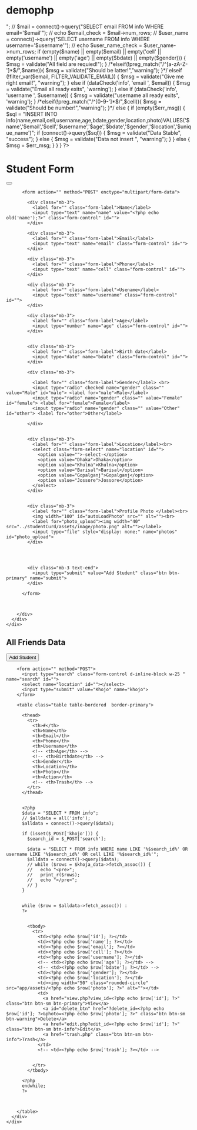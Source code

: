 # demophp

<?php
include_once './app/db.php';
include_once './app/function.php';
?>

<!-- <?php
if (isset($_POST['khojo'])) {
  $search_id = $_POST['search'];

  $khoja = "SELECT * FROM info WHERE name LIKE '%$search_id%'";
  $khoja_data = connect()->query($khoja);
  while ($rows = $khoja_data->fetch_assoc()) {
    echo "<pre>";
    print_r($rows);
    echo "</pre>";
  }
}

?> -->

<?php
if (isset($_GET['delete_id'])) {
  $delete_id = $_GET['delete_id'];
  $photo_id = $_GET['photo'];
  echo $delete_id;

  // unlink('app/assets/'.$photo_id);

  delete("info", $delete_id);
  header("location:index.php");
}

?>


<?php

if (isset($_POST['submit'])) {

  echo  $name = $_POST['name'];
  echo  $email = $_POST['email'];
  echo  $cell = $_POST['cell'];
  echo  $username = $_POST['username'];
  echo  $age = $_POST['age'];
  echo  $bdate = $_POST['bdate'];
  echo  $gender = $_POST['gender'];
  echo  $location = $_POST['location'];

  //upload file 
  $data  =  move($_FILES['photos'], 'app/assets/');
  $unique_name = $data['unique_name'];
  $err_msg = $data['err_msg'];
  echo "<br>";

  // $mail = connect()->query("SELECT email FROM info WHERE email='$email'");

  // echo $email_check = $mail->num_rows;


  // $user_name = connect()->query("SELECT username FROM info WHERE username='$username'");

  // echo $user_name_check = $user_name->num_rows;





  if (empty($name) || empty($email) || empty('cell' || empty('username') || empty('age') || empty($bdate) || empty($gender))) {
    $msg = validate("All field are requied!");
  }

  /*elseif(!preg_match("/^[a-zA-Z-']*$/",$name)){
 $msg = validate("Should be latter!","warning");
}*/ elseif (!filter_var($email, FILTER_VALIDATE_EMAIL)) {
    $msg = validate("Give me right email!", "warning");
  } else if (dataCheck('info', 'email ', $email)) {
    $msg = validate("Email all ready exits", 'warning');
  } else if (dataCheck('info', 'username ', $username)) {
    $msg = validate("username all ready exits", 'warning');
  }

  /*elseif(!preg_match("/^[0-9-']*$/",$cell)){
   $msg = validate("Should be number!","warning");
  }*/ else {


    if (empty($err_msg)) {
      $sql = "INSERT INTO info(name,email,cell,username,age,bdate,gender,location,photo)VALUES('$name','$email','$cell','$username','$age','$bdate','$gender','$location','$unique_name')";

      if (connect()->query($sql)) {
        $msg = validate("Data Stable", "success");
      } else {
        $msg = validate("Data not insert ", "warning");
      }
    } else {
      $msg = $err_msg;
    }
  }
}

?>






<!doctype html>
<html lang="en">

<head>
  <meta charset="utf-8">
  <meta name="viewport" content="width=device-width, initial-scale=1">
  <title>Bootstrap demo</title>
  <link href="https://cdn.jsdelivr.net/npm/bootstrap@5.2.3/dist/css/bootstrap.min.css" rel="stylesheet" integrity="sha384-rbsA2VBKQhggwzxH7pPCaAqO46MgnOM80zW1RWuH61DGLwZJEdK2Kadq2F9CUG65" crossorigin="anonymous">
</head>

<body>


  <!-- Button trigger modal -->


  <!-- Modal -->
  <div class="modal fade" id="exampleModal" tabindex="-1" aria-labelledby="exampleModalLabel" aria-hidden="true">
    <div class="modal-dialog">
      <div class="modal-content">
        <div class="modal-header">
          <h1 class="modal-title fs-5" id="exampleModalLabel">Student Form</h1>
          <button type="button" class="btn-close" data-bs-dismiss="modal" aria-label="Close"></button>
        </div>
        <div class="modal-body">



          <form action="" method="POST" enctype="multipart/form-data">

            <div class="mb-3">
              <label for="" class="form-label">Name</label>
              <input type="text" name="name" value="<?php echo old('name');?>" class="form-control" id="">
            </div>

            <div class="mb-3">
              <label for="" class="form-label">Email</label>
              <input type="text" name="email" class="form-control" id="">
            </div>

            <div class="mb-3">
              <label for="" class="form-label">Phone</label>
              <input type="text" name="cell" class="form-control" id="">
            </div>

            <div class="mb-3">
              <label for="" class="form-label">Usename</label>
              <input type="text" name="username" class="form-control" id="">
            </div>

            <div class="mb-3">
              <label for="" class="form-label">Age</label>
              <input type="number" name="age" class="form-control" id="">
            </div>


            <div class="mb-3">
              <label for="" class="form-label">Birth date</label>
              <input type="date" name="bdate" class="form-control" id="">
            </div>

            <div class="mb-3">

              <label for="" class="form-label">Gender</label> <br>
              <input type="radio" checked name="gender" class="" value="Male" id="male"> <label for="male">Male</label>
              <input type="radio" name="gender" class="" value="Female" id="female"> <label for="female">Female</label>
              <input type="radio" name="gender" class="" value="Other" id="other"> <label for="other">Other</label>

            </div>


            <div class="mb-3">
              <label for="" class="form-label">Location</label><br>
              <select class="form-select" name="location" id="">
                <option value="">-select-</option>
                <option value="Dhaka">Dhaka</option>
                <option value="Khulna">Khulna</option>
                <option value="Barisal">Barisal</option>
                <option value="Gopalganj">Gopalganj</option>
                <option value="Jossore">Jossore</option>
              </select>
            </div>


            <div class="mb-3">
              <label for="" class="form-label">Profile Photo </label><br>
              <img width="100" id="autoLoadPhoto" src="" alt=""><br>
              <label for="photo_upload"><img width="40" src="../studentCurd/assets/image/photo.png" alt=""></label>
              <input type="file" style="display: none;" name="photos" id="photo_upload">
            </div>




            <div class="mb-3 text-end">
              <input type="submit" value="Add Student" class="btn btn-primary" name="submit">
            </div>

          </form>



        </div>
      </div>
    </div>
  </div>





  <div class="wrapp">
    <div class="card shadow">
      <div class="card-body">
        <h2>All Friends Data</h2>
        <?php
        if (isset($msg)) {
          echo $msg;
        }
        ?>
        <button type="button" class="btn btn-primary" data-bs-toggle="modal" data-bs-target="#exampleModal">
          Add Student
        </button>

        <form action="" method="POST">
          <input type="search" class="form-control d-inline-block w-25 " name="search" id="">
          <select name="location" id=""></select>
          <input type="submit" value="Khojo" name="khojo">
        </form>

        <table class="table table-bordered  border-primary">

          <thead>
            <tr>
              <th>#</th>
              <th>Name</th>
              <th>Email</th>
              <th>Phone</th>
              <th>Username</th>
              <!-- <th>Age</th> -->
              <!-- <th>Birthdate</th> -->
              <th>Gender</th>
              <th>Location</th>
              <th>Photo</th>
              <th>Action</th>
              <!-- <th>Trash</th> -->
            </tr>
          </thead>


          <?php
          $data = "SELECT * FROM info";
          // $alldata = all('info');
          $alldata = connect()->query($data);

          if (isset($_POST['khojo'])) {
            $search_id = $_POST['search'];

            $data = "SELECT * FROM info WHERE name LIKE '%$search_id%' OR username LIKE '%$search_id%' OR cell LIKE '%$search_id%'";
            $alldata = connect()->query($data);
            // while ($rows = $khoja_data->fetch_assoc()) {
            //   echo "<pre>";
            //   print_r($rows);
            //   echo "</pre>";
            // }
          }


          while ($row = $alldata->fetch_assoc()) :
          ?>


            <tbody>
              <tr>
                <td><?php echo $row['id']; ?></td>
                <td><?php echo $row['name']; ?></td>
                <td><?php echo $row['email']; ?></td>
                <td><?php echo $row['cell']; ?></td>
                <td><?php echo $row['username']; ?></td>
                <!-- <td><?php echo $row['age']; ?></td> -->
                <!-- <td><?php echo $row['bdate']; ?></td> -->
                <td><?php echo $row['gender']; ?></td>
                <td><?php echo $row['location']; ?></td>
                <td><img width="50" class="rounded-circle" src="app/assets/<?php echo $row['photo']; ?>" alt=""></td>
                <td>
                  <a href="view.php?view_id=<?php echo $row['id']; ?>" class="btn btn-sm btn-primary">View</a>
                  <a id="delete_btn" href="?delete_id=<?php echo $row['id']; ?>&photo=<?php echo $row['photo']; ?>" class="btn btn-sm btn-warning">Delete</a>
                  <a href="edit.php?edit_id=<?php echo $row['id']; ?>" class="btn btn-sm btn-info">Edit</a>
                  <a href="trash.php" class="btn btn-sm btn-info">Trash</a>
                </td>
                <!-- <td><?php echo $row['trash']; ?></td> -->


              </tr>
            </tbody>

          <?php
          endwhile;
          ?>



        </table>
      </div>
    </div>
  </div>



  <script src="https://cdn.jsdelivr.net/npm/bootstrap@5.2.3/dist/js/bootstrap.bundle.min.js" integrity="sha384-kenU1KFdBIe4zVF0s0G1M5b4hcpxyD9F7jL+jjXkk+Q2h455rYXK/7HAuoJl+0I4" crossorigin="anonymous"></script>
  <script src="https://cdnjs.cloudflare.com/ajax/libs/jquery/3.7.0/jquery.min.js"></script>
  <script>
    $('#photo_upload').change(function(e) {

      let file_url = URL.createObjectURL(e.target.files[0]);

      $('#autoLoadPhoto').attr('src', file_url);



    });

    $('#delete_btn').click(function() {

      let confirmation = confirm('Are you sure');

      if (confirmation == true) {
        return true;
      } else {
        return false;
      }


    });
  </script>




</body>

</html>
